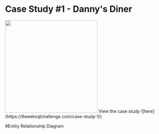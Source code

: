 # Case Study #1 - Danny's Diner

<img src="https://github.com/BhuvanaVengatesan/Danny-s-Diner-SQL-Challenges/assets/172362151/e31bcf7f-71cf-4963-8bfa-41a170d259bc" width="300">
View the case study ![here](https://8weeksqlchallenge.com/case-study-1/)

#Entity Relationship Diagram


